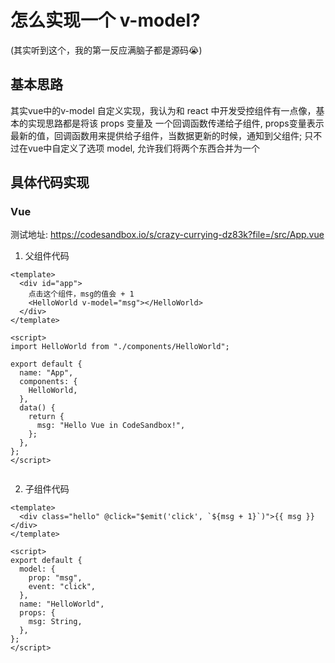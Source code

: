 # 怎么实现一个 v-model?


(其实听到这个，我的第一反应满脑子都是源码😭)

## 基本思路

其实vue中的v-model 自定义实现，我认为和 react 中开发受控组件有一点像，基本的实现思路都是将该 props 变量及 一个回调函数传递给子组件, props变量表示最新的值，回调函数用来提供给子组件，当数据更新的时候，通知到父组件;
只不过在vue中自定义了选项 model, 允许我们将两个东西合并为一个


## 具体代码实现


### Vue

测试地址: https://codesandbox.io/s/crazy-currying-dz83k?file=/src/App.vue


1. 父组件代码

```vue
<template>
  <div id="app">
    点击这个组件，msg的值会 + 1
    <HelloWorld v-model="msg"></HelloWorld>
  </div>
</template>

<script>
import HelloWorld from "./components/HelloWorld";

export default {
  name: "App",
  components: {
    HelloWorld,
  },
  data() {
    return {
      msg: "Hello Vue in CodeSandbox!",
    };
  },
};
</script>


```


2. 子组件代码

```vue
<template>
  <div class="hello" @click="$emit('click', `${msg + 1}`)">{{ msg }}</div>
</template>

<script>
export default {
  model: {
    prop: "msg",
    event: "click",
  },
  name: "HelloWorld",
  props: {
    msg: String,
  },
};
</script>


```
